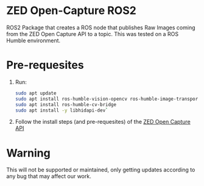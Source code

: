 # ZED Open-Capture ROS2
ROS2 Package that creates a ROS node that publishes Raw Images coming from the ZED Open Capture API to a topic. This was tested on a ROS Humble environment.

# Pre-requesites
1. Run:
    ```bash
    sudo apt update
    sudo apt install ros-humble-vision-opencv ros-humble-image-transport python3-opencv
    sudo apt install ros-humble-cv-bridge
    sudo apt install -y libhidapi-dev`
    ```
3. Follow the install steps (and pre-requesites) of the [ZED Open Capture API](https://github.com/stereolabs/zed-open-capture)

# Warning
This will not be supported or maintained, only getting updates according to any bug that may affect our work.
